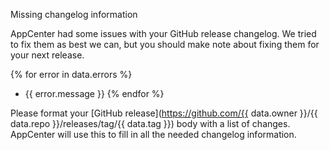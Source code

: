 Missing changelog information

AppCenter had some issues with your GitHub release changelog. We tried to fix
them as best we can, but you should make note about fixing them for your next
release.

{% for error in data.errors %}
- {{ error.message }}
{% endfor %}

Please format your [GitHub release](https://github.com/{{ data.owner }}/{{ data.repo }}/releases/tag/{{ data.tag }})
body with a list of changes. AppCenter will use this to fill in all the needed
changelog information.
